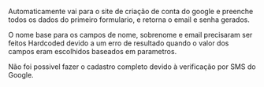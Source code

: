 Automaticamente vai para o site de criação de conta do google e preenche todos os dados do primeiro formulario, e retorna o email e senha gerados.

O nome base para os campos de nome, sobrenome e email precisaram ser feitos Hardcoded devido a um erro de resultado quando o valor dos campos eram escolhidos baseados em parametros.

Não foi possivel fazer o cadastro completo devido à verificação por SMS do Google.

